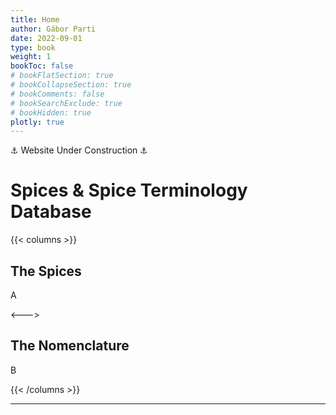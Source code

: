 ```yaml
---
title: Home
author: Gábor Parti
date: 2022-09-01
type: book
weight: 1
bookToc: false
# bookFlatSection: true
# bookCollapseSection: true
# bookComments: false
# bookSearchExclude: true
# bookHidden: true
plotly: true
---
```


<!-- ⸙ -->

⚓ Website Under Construction ⚓

# Spices & Spice Terminology Database

{{< columns >}}
## The Spices

A

<--->

## The Nomenclature

B

{{< /columns >}}

***